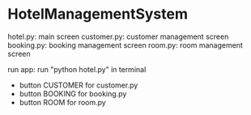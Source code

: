 # HotelManagementSystem
hotel.py: main screen
customer.py: customer management screen
booking.py: booking management screen
room.py: room management screen

run app:  run "python hotel.py" in terminal
- button CUSTOMER for customer.py
- button BOOKING for booking.py
- button ROOM for room.py
